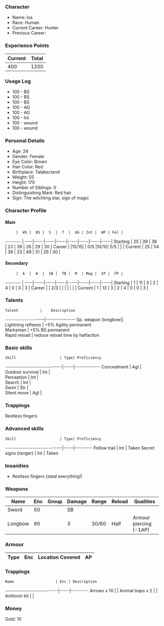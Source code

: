 ### Character
- Name: Isa
- Race: Human
- Current Career: Hunter
- Previous Career:

### Experience Points
Current | Total
--------|------
  400   | 1200
    
### Usage Log
- 100 - BS
- 100 - BS
- 100 - BS
- 100 - AG
- 100 - AG
- 100 - Int
- 100 - wound
- 100 - wound


### Personal Details
- Age: 24
- Gender: Female
- Eye Color: Brown
- Hair Color: Red
- Birthplace: Talabecland
- Weight:  55
- Height:  170
- Number of Siblings: 0
- Distinguishing Mark: Red hair
- Sign: The witchling star, sign of magic

### Character Profile

#### Main
         |  WS |  BS |  S  |  T  |  AG | Int |  WP | Fel |
-------- | ----|-----|-----|-----|-----|-----|-----|-----|
Starting |  25 |  39 |  38 |  23 |  39 |  26 |  29 |  30 |
Career   |     |15/15|     | 0/5 |10/10| 5/5 |     |     |
Current  |  25 |  54 |  38 |  23 |  49 |  31 |  29 |  30 |

#### Secondary
         |  A  |  W  |  SB |  TB |  M  | Mag |  IP |  FP |
-------- | ----|-----|-----|-----|-----|-----|-----|-----|
Starting |  1  |  11 |  3  |  2  |  4  |  0  |  0  |  3  |
Career   |     | 2/3 |     |     |     |     |     |     |
Current  |  1  |  13 |  3  |  2  |  4  |  0  |  0  |  3  |
  
### Talents
    Talent          |    Description
--------------------|---------------
Sp. weapon (longbow)|                          
Lightning reflexes  | +5% Agility permanent    
Marksman            | +5% BS permanent         
Rapid reload        | reduce reload time by halfaction   

### Basic skills
    Skill                    | Type| Proficiency
-----------------------------|-----|-------------
Concealment                  | Agl | 					
Outdoor survival             | Int | 					
Perception                   | Int | 					
Search                       | Int | 					
Swim                         | Str | 					
Silent move                  | Agl | 		

### Trappings
Restless fingers

### Advanced skills
    Skill                    | Type| Proficiency
-----------------------------|-----|---------
Follow trail                 | Int | Taken
Secret signs (ranger)        | Int | Taken

### Insanities
 - Restless fingers (steal everything!)


### Weapons
   Name  | Enc | Group | Damage | Range | Reload | Qualities
-------- |-----|-------|--------|-------|--------|---------------------------------
   Sword |  50 |       |   SB   |       |        |
 Longbow |  90 |       |   3    | 30/60 | Half   | Armour piercing (-1AP)
 
### Armour
   Type   | Enc | Location Covered | AP |
----------|-----|------------------|----|

### Trappings
    Name                   | Enc | Description
---------------------------|-----|---------
Arrows x 10                |     | 
Animal traps x 2           |     | 
Antitoxin kit              |     | 

### Money
Gold: 10
